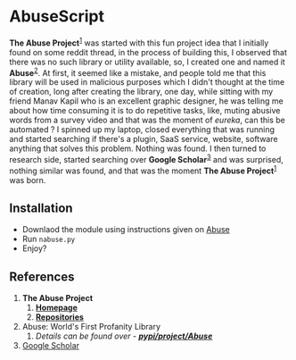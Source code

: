 # AbuseScript

**The Abuse Project**<sup>[1](#References)</sup> was started with this fun project idea that I initially found on some reddit thread, in the process of building this, I observed that there was no such library or utility available, so, I created one and named it **Abuse**<sup>[2](#References)</sup>. At first, it seemed like a mistake, and people told me that this library will be used in malicious purposes which I didn't thought at the time of creation, long after creating the library, one day, while sitting with my friend Manav Kapil who is an excellent graphic designer, he was telling me about how time consuming it is to do repetitive tasks, like, muting abusive words from a survey video and that was the moment of _eureka_, can this be automated ? I spinned up my laptop, closed everything that was running and started searching if there's a plugin, SaaS service, website, software anything that solves this problem. Nothing was found. I then turned to research side, started searching over **Google Scholar**<sup>[3](#References)</sup> and was surprised, nothing similar was found, and that was the moment **The Abuse Project**<sup>[1](#References)</sup> was born.

## Installation

- Downlaod the module using instructions given on [Abuse](https://pypi.org/project/abuse/)
- Run `nabuse.py`
- Enjoy?

## References


1. **The Abuse Project**
   1. **[Homepage](https://theabuseproject.com/)**
   1. **[Repositories](https://github.com/theabuseproject)**
1. Abuse: World's First Profanity Library
   1. _Details can be found over - **[pypi/project/Abuse](https://pypi.org/project/abuse/)**_
1. [Google Scholar](https://scholar.google.com/)
